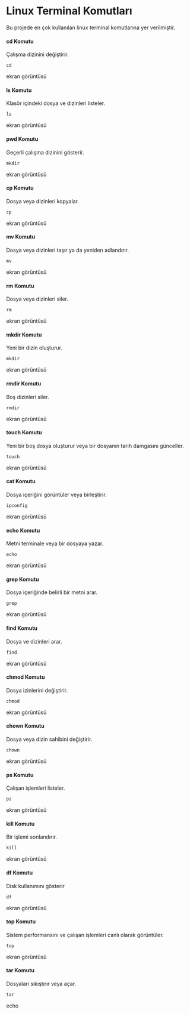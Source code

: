 # Linux Terminal Komutları

Bu projede en çok kullanılan linux terminal komutlarına yer verilmiştir.

#### cd Komutu
Çalışma dizinini değiştirir.
```
cd
```
ekran görüntüsü

#### ls Komutu

Klasör içindeki dosya ve dizinleri listeler.
```
ls
```
ekran görüntüsü

#### pwd Komutu
Geçerli çalışma dizinini gösterir.
```
mkdir
```
ekran görüntüsü

#### cp Komutu
Dosya veya dizinleri kopyalar.
```
cp
```
ekran görüntüsü

#### mv Komutu
Dosya veya dizinleri taşır ya da yeniden adlandırır.
```
mv
```
ekran görüntüsü

#### rm Komutu
Dosya veya dizinleri siler.
```
rm
```
ekran görüntüsü

#### mkdir Komutu
Yeni bir dizin oluşturur.
```
mkdir
```
ekran görüntüsü

#### rmdir Komutu
Boş dizinleri siler.
```
rmdir
```
ekran görüntüsü

#### touch Komutu
Yeni bir boş dosya oluşturur veya bir dosyanın tarih damgasını günceller.
```
touch
```
ekran görüntüsü

#### cat Komutu
Dosya içeriğini görüntüler veya birleştirir.
```
ipconfig
```
ekran görüntüsü

#### echo Komutu
Metni terminale veya bir dosyaya yazar.
```
echo
```
ekran görüntüsü

#### grep Komutu
 Dosya içeriğinde belirli bir metni arar.
```
grep
```
ekran görüntüsü

#### find Komutu
Dosya ve dizinleri arar.
```
find
```
ekran görüntüsü

#### chmod Komutu
Dosya izinlerini değiştirir.
```
chmod
```
ekran görüntüsü

#### chown Komutu
Dosya veya dizin sahibini değiştirir.
```
chown
```
ekran görüntüsü

#### ps Komutu
Çalışan işlemleri listeler.
```
ps
```
ekran görüntüsü

#### kill Komutu
Bir işlemi sonlandırır.
```
kill
```
ekran görüntüsü

#### df Komutu
Disk kullanımını gösterir
```
df
```
ekran görüntüsü

#### top Komutu
Sistem performansını ve çalışan işlemleri canlı olarak görüntüler.
```
top
```
ekran görüntüsü

#### tar Komutu
Dosyaları sıkıştırır veya açar.
```
tar
```
echo
```




